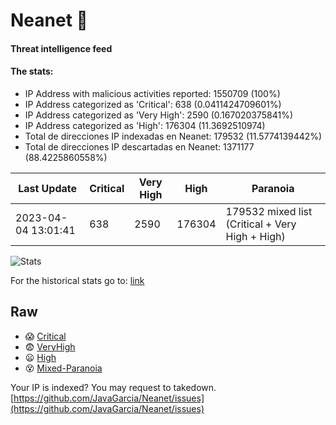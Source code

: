 # Neanet :hocho:
#### Threat intelligence feed
#### The stats:

- IP Address with malicious activities reported: 1550709 (100%)
- IP Address categorized as 'Critical':  638 (0.0411424709601%)
- IP Address categorized as 'Very High':  2590 (0.167020375841%)
- IP Address categorized as 'High':  176304 (11.3692510974)
- Total de direcciones IP indexadas en Neanet:  179532 (11.5774139442%)
- Total de direcciones IP descartadas en Neanet:  1371177 (88.4225860558%)

| Last Update | Critical | Very High | High | Paranoia |
| --- | --- | --- | --- | --- |
| 2023-04-04 13:01:41 | 638 | 2590 | 176304 | 179532 mixed list (Critical + Very High + High)|

![Stats](https://docs.google.com/spreadsheets/d/e/2PACX-1vSnaNMIXVabIpDJjufMlzH7poXnshF3mgd8Is1g9ytUEzVsP5my4Trn8f-xkoLLQ38xpL3HtmUexLo6/pubchart?oid=501124687&format=image)

For the historical stats go to: [link](/stats.csv)
## Raw
- :scream: [Critical](https://raw.githubusercontent.com/JavaGarcia/Neanet/master/blacklists/neanet_critical.txt)
- :fearful: [VeryHigh](https://raw.githubusercontent.com/JavaGarcia/Neanet/master/blacklists/neanet_veryHigh.txtt)
- :frowning: [High](https://raw.githubusercontent.com/JavaGarcia/Neanet/master/blacklists/neanet_high.txt)
- :dizzy_face: [Mixed-Paranoia](https://raw.githubusercontent.com/JavaGarcia/Neanet/master/blacklists/neanet_all.txt)


Your IP is indexed? You may request to takedown. [https://github.com/JavaGarcia/Neanet/issues](https://github.com/JavaGarcia/Neanet/issues)













































































































































































































































































































































































































































































































































































































































































































































































































































































































































































































































































































































































































































































































































































































































































































































































































































































































































































































































































































































































































































































































































































































































































































































































































































































































































































































































































































































































































































































































































































































































































































































































































































































































































































































































































































































































































































































































































































































































































































































































































































































































































































































































































































































































































































































































































































































































































































































































































































































































































































































































































































































































































































































































































































































































































































































































































































































































































































































































































































































































































































































































































































































































































































































































































































































































































































































































































































































































































































































































































































































































































































































































































































































































































































































































































































































































































































































































































































































































































































































































































































































































































































































































































































































































































































































































































































































































































































































































































































































































































































































































































































































































































































































































































































































































































































































































































































































































































































































































































































































































































































































































































































































































































































































































































































































































































































